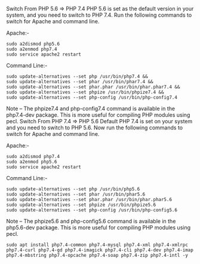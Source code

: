 Switch From PHP 5.6 => PHP 7.4
PHP 5.6 is set as the default version in your system, and you need to switch to PHP 7.4. Run the following commands to switch for Apache and command line.
 
Apache:-

    sudo a2dismod php5.6
    sudo a2enmod php7.4
    sudo service apache2 restart

Command Line:-
 
 
    sudo update-alternatives --set php /usr/bin/php7.4 &&
    sudo update-alternatives --set phar /usr/bin/phar7.4 &&
    sudo update-alternatives --set phar.phar /usr/bin/phar.phar7.4 &&
    sudo update-alternatives --set phpize /usr/bin/phpize7.4 &&
    sudo update-alternatives --set php-config /usr/bin/php-config7.4

Note – The phpize7.4 and php-config7.4 command is available in the php7.4-dev package. This is more useful for compiling PHP modules using pecl.
Switch From PHP 7.4 => PHP 5.6
Default PHP 7.4 is set on your system and you need to switch to PHP 5.6. Now run the following commands to switch for Apache and command line.

Apache:-

    sudo a2dismod php7.4
    sudo a2enmod php5.6
    sudo service apache2 restart

Command Line:-
 
    sudo update-alternatives --set php /usr/bin/php5.6
    sudo update-alternatives --set phar /usr/bin/phar5.6
    sudo update-alternatives --set phar.phar /usr/bin/phar.phar5.6 
    sudo update-alternatives --set phpize /usr/bin/phpize5.6
    sudo update-alternatives --set php-config /usr/bin/php-config5.6

Note – The phpize5.6 and php-config5.6 command is available in the php5.6-dev package. This is more useful for compiling PHP modules using pecl.



    sudo apt install php7.4-common php7.4-mysql php7.4-xml php7.4-xmlrpc php7.4-curl php7.4-gd php7.4-imagick php7.4-cli php7.4-dev php7.4-imap php7.4-mbstring php7.4-opcache php7.4-soap php7.4-zip php7.4-intl -y
